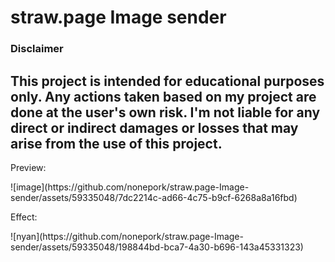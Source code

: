 # straw.page Image sender

### Disclaimer
This project is intended for educational purposes only.
Any actions taken based on my project are done at the user's own risk.
I'm not liable for any direct or indirect damages or losses that may arise from the use of this project.
---
<p> Preview: </p>
![image](https://github.com/nonepork/straw.page-Image-sender/assets/59335048/7dc2214c-ad66-4c75-b9cf-6268a8a16fbd)

<p> Effect: </p>
![nyan](https://github.com/nonepork/straw.page-Image-sender/assets/59335048/198844bd-bca7-4a30-b696-143a45331323)
